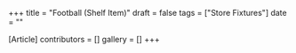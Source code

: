 +++
title = "Football (Shelf Item)"
draft = false
tags = ["Store Fixtures"]
date = ""

[Article]
contributors = []
gallery = []
+++